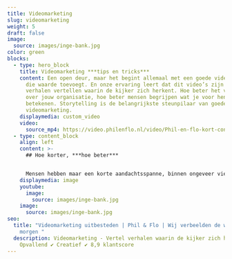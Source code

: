 ```yaml
---
title: Videomarketing
slug: videomarketing
weight: 5
draft: false
image:
  source: images/inge-bank.jpg
color: green
blocks:
  - type: hero_block
    title: Videomarketing ***tips en tricks***
    content: Een open deur, maar het begint allemaal met een goede video. Een video
      die waarde toevoegt. En onze ervaring leert dat dit video’s zijn die
      verhalen vertellen waarin de kijker zich herkent. Hoe beter het verhaal is
      over jouw organisatie, hoe beter mensen begrijpen wat je voor hen kan
      betekenen. Storytelling is de belangrijkste steunpilaar van goede
      videomarketing.
    displaymedia: custom_video
    video:
      source_mp4: https://video.philenflo.nl/video/Phil-en-flo-kort-contact2.mp4
  - type: content_block
    align: left
    content: >-
      ## Hoe korter, ***hoe beter***


      Mensen hebben maar een korte aandachtsspanne, binnen ongeveer vier seconden wordt bepaald of je video verder wordt bekeken. Je hebt dus weinig tijd om de aandacht van je kijkers te trekken én je boodschap goed over te brengen. Daarom zijn intro’s niet aan te raden binnen videomarketing. Gebruik de eerste paar seconden heel verstandig. Val midden in je verhaal met een aantrekkelijk shot of creëer een snelle quick preview van je hoofdboodschap.
    displaymedia: image
    youtube:
      image:
        source: images/inge-bank.jpg
    image:
      source: images/inge-bank.jpg
seo:
  title: "Videomarketing uitbesteden | Phil & Flo | Wij verbeelden de wereld van
    morgen "
  description: Videomarketing - Vertel verhalen waarin de kijker zich herkent. ✔
    Opvallend ✔ Creatief ✔ 8,9 klantscore
---
```

